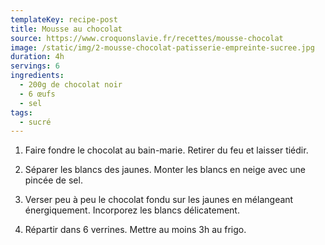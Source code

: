 ```yaml
---
templateKey: recipe-post
title: Mousse au chocolat
source: https://www.croquonslavie.fr/recettes/mousse-chocolat
image: /static/img/2-mousse-chocolat-patisserie-empreinte-sucree.jpg
duration: 4h
servings: 6
ingredients:
  - 200g de chocolat noir
  - 6 œufs
  - sel
tags:
  - sucré
---
```

1. Faire fondre le chocolat au bain-marie. Retirer du feu et laisser tiédir.

2. Séparer les blancs des jaunes. Monter les blancs en neige avec une pincée de sel.

3. Verser peu à peu le chocolat fondu sur les jaunes en mélangeant énergiquement. Incorporez les blancs délicatement.

4. Répartir dans 6 verrines. Mettre au moins 3h au frigo.